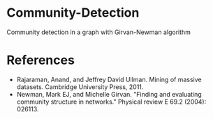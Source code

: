 # Community-Detection
Community detection in a graph with Girvan-Newman algorithm

# References
- Rajaraman, Anand, and Jeffrey David Ullman. Mining of massive datasets. Cambridge University Press, 2011.
- Newman, Mark EJ, and Michelle Girvan. "Finding and evaluating community structure in networks." Physical review E 69.2 (2004): 026113.
